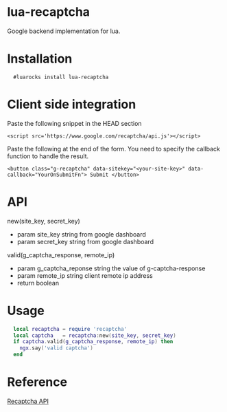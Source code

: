 # lua-recaptcha
Google backend implementation for lua.


# Installation

```
  #luarocks install lua-recaptcha

```

# Client side integration

Paste the following snippet in the HEAD section

```
<script src='https://www.google.com/recaptcha/api.js'></script>

```

Paste the following at the end of the form. You need to specify the callback function to
handle the result.

```
<button class="g-recaptcha" data-sitekey="<your-site-key>" data-callback="YourOnSubmitFn"> Submit </button>

```

  

# API

new(site_key, secret_key)
- param site_key string  from google dashboard
- param secret_key string from google dashboard


valid(g_captcha_response, remote_ip)
- param g_captcha_reponse string the value of g-captcha-response
- param remote_ip string client remote ip address  
- return boolean


# Usage

```lua
  local recaptcha = require 'recaptcha'
  local captcha   = recaptcha:new(site_key, secret_key) 
  if captcha.valid(g_captcha_response, remote_ip) then
    ngx.say('valid captcha')
  end
```


# Reference
[Recaptcha API](https://developers.google.com/recaptcha/docs/invisible)
